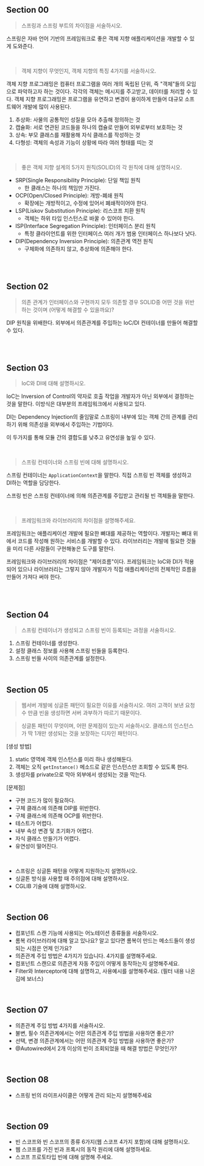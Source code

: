 ## Section 00
> 스프링과 스프링 부트의 차이점을 서술하시오.

스프링은 자바 언어 기반의 프레임워크로 좋은 객체 지향 애플리케이션을 개발할 수 있게 도와준다.

<br>

> 객체 지향이 무엇인지, 객체 지향의 특징 4가지를 서술하시오.

객체 지향 프로그래밍은 컴퓨터 프로그램을 여러 개의 독립된 단위, 즉 "객체"들의 모임으로 파악하고자 하는 것이다. 각각의 객체는 메시지를 주고받고, 데이터를 처리할 수 있다.
객체 지향 프로그래밍은 프로그램을 유연하고 변경이 용이하게 만들어 대규모 소프트웨어 개발에 많이 사용된다.

1. 추상화: 사물의 공통적인 성질을 모아 추출해 정의하는 것
2. 캡슐화: 서로 연관된 코드들을 하나의 캡슐로 만들어 외부로부터 보호하는 것
3. 상속: 부모 클래스를 재활용해 자식 클래스를 작성하는 것
4. 다형성: 객체의 속성과 기능이 상황에 따라 여러 형태를 띠는 것

<br>

> 좋은 객체 지향 설계의 5가지 원칙(SOLID)의 각 원칙에 대해 설명하시오.

- SRP(Single Responsibility Principle): 단일 책임 원칙
  - 한 클래스는 하나의 책임만 가진다.
- OCP(Open/Closed Principle): 개방-폐쇄 원칙
  - 확장에는 개방적이고, 수정에 있어서 폐쇄적이어야 한다.
- LSP(Liskov Substitution Principle): 리스코프 치환 원칙
  - 객체는 하위 타입 인스턴스로 바꿀 수 있어야 한다.
- ISP(Interface Segregation Principle): 인터페이스 분리 원칙
  - 특정 클라이언트를 위한 인터페이스 여러 개가 범용 인터페이스 하나보다 낫다.
- DIP(Dependency Inversion Principle): 의존관계 역전 원칙
  - 구체화에 의존하지 않고, 추상화에 의존해야 한다.

<br>

<br>

## Section 02
> 의존 관계가 인터페이스와 구현까지 모두 의존할 경우 SOLID중 어떤 것을 위반하는 것이며 (어떻게 해결할 수 있을까요)?

DIP 원칙을 위배한다. 외부에서 의존관계를 주입하는 IoC/DI 컨테이너를 만들어 해결할 수 있다.

<br>

<br>

## Section 03
> IoC와 DI에 대해 설명하시오.

IoC는 Inversion of Control의 약자로 호출 작업을 개발자가 아닌 외부에서 결정하는 것을 말한다. 이방식은 대부분의 프레임워크에서 사용되고 있다.

DI는 Dependency Injection의 줄임말로 스프링이 내부에 있는 객체 간의 관계를 관리하기 위해 의존성을 외부에서 주입하는 기법이다.

이 두가지를 통해 모듈 간의 결합도를 낮추고 유연성을 높일 수 있다.

<br>

> 스프링 컨테이너와 스프링 빈에 대해 설명하시오.

스프링 컨테이너는 `ApplicationContext`을 말한다. 직접 스프링 빈 객체를 생성하고 DI하는 역할을 담당한다.

스프링 빈은 스프링 컨테이너에 의해 의존관계를 주입받고 관리될 빈 객체들을 말한다.

<br>

> 프레임워크와 라이브러리의 차이점을 설명해주세요.

프레임워크는 애플리케이션 개발에 필요한 뼈대를 제공하는 역할이다. 개발자는 뼈대 위에서 코드를 작성해 원하는 서비스를 개발할 수 있다. 라이브러리는 개발에 필요한 것들을 미리 다른 사람들이 구현해놓은 도구를 말한다.

프레임워크와 라이브러리의 차이점은 "제어흐름"이다. 프레임워크는 IoC와 DI가 적용되어 있으나 라이브러리는 그렇지 않아 개발자가 직접 애플리케이션의 전체적인 흐름을 만들어 가져다 써야 한다.

<br>

<br>

## Section 04
> 스프링 컨테이너가 생성되고 스프링 빈이 등록되는 과정을 서술하시오.
1. 스프링 컨테이너를 생성한다.
2. 설정 클래스 정보를 사용해 스프링 빈들을 등록한다.
3. 스프링 빈들 사이의 의존관계를 설정한다.

<br>

## Section 05
> 웹서버 개발에 싱글톤 패턴이 필요한 이유를 서술하시오.
여러 고객이 보낸 요청 수 만큼 빈을 생성하면 서버 과부하가 따르기 때문이다.

> 싱글톤 패턴이 무엇이며, 어떤 문제점이 있는지 서술하시오.
클래스의 인스턴스가 딱 1개만 생성되는 것을 보장하는 디자인 패턴이다.

[생성 방법]
1. static 영역에 객체 인스턴스를 미리 하나 생성해둔다.
2. 객체는 오직 `getInstance()` 메소드로 같은 인스턴스만 조회할 수 있도록 한다.
3. 생성자를 private으로 막아 외부에서 생성되는 것을 막는다.

[문제점]
- 구현 코드가 많이 필요하다.
- 구체 클래스에 의존해 DIP를 위반한다.
- 구체 클래스에 의존해 OCP를 위반한다.
- 테스트가 어렵다.
- 내부 속성 변경 및 초기화가 어렵다.
- 자식 클래스 만들기가 어렵다.
- 유연성이 떨어진다.

<br>

- 스프링은 싱글톤 패턴을 어떻게 지원하는지 설명하시오.
- 싱글톤 방식을 사용할 때 주의점에 대해 설명하시오.
- CGLIB 기술에 대해 설명하시오.

<br>

## Section 06
- 컴포넌트 스캔 기능에 사용되는 어노테이션 종류들을 서술하시오.
- 롬복 라이브러리에 대해 알고 있나요? 알고 있다면 롬복이 만드는 메소드들이 생성되는 시점은 언제 인가요?
- 의존관계 주입 방법은 4가지가 있습니다. 4가지를 설명해주세요.
- 컴포넌트 스캔으로 의존관게 자동 주입이 어떻게 동작하는지 설명해주세요.
- Filter와 Interceptor에 대해 설명하고, 사용예시를 설명해주세요. (필터 내용 나온김에 보너스)

<br>

## Section 07
- 의존관계 주입 방법 4가지를 서술하시오.
- 불변, 필수 의존관계에서는 어떤 의존관계 주입 방법을 사용하면 좋은가?
- 선택, 변경 의존관계에서는 어떤 의존관계 주입 방법을 사용하면 좋은가?
- @Autowired에서 2개 이상의 빈이 조회되었을 때 해결 방법은 무엇인가?

<br>

## Section 08
- 스프링 빈의 라이프사이클은 어떻게 관리 되는지 설명해주세요

<br>

## Section 09
- 빈 스코프와 빈 스코프의 종류 6가지(웹 스코프 4가지 포함)에 대해 설명하시오.
- 웹 스코프를 가진 빈과 프록시의 동작 원리에 대해 설명하세요.
- 스코프 프로토타입 빈에 대해 설명해 주세요.
